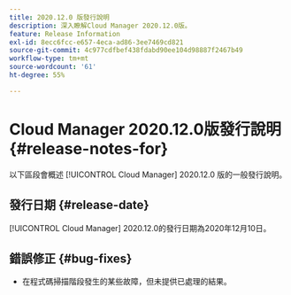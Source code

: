 ```yaml
---
title: 2020.12.0 版發行說明
description: 深入瞭解Cloud Manager 2020.12.0版。
feature: Release Information
exl-id: 8ecc6fcc-e657-4eca-ad86-3ee7469cd821
source-git-commit: 4c977cdfbef438fdabd90ee104d98887f2467b49
workflow-type: tm+mt
source-wordcount: '61'
ht-degree: 55%

---
```


# Cloud Manager 2020.12.0版發行說明 {#release-notes-for}

以下區段會概述 [!UICONTROL Cloud Manager] 2020.12.0 版的一般發行說明。

## 發行日期 {#release-date}

[!UICONTROL Cloud Manager] 2020.12.0的發行日期為2020年12月10日。

## 錯誤修正 {#bug-fixes}

* 在程式碼掃描階段發生的某些故障，但未提供已處理的結果。
